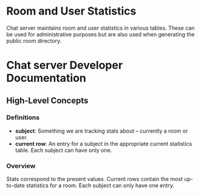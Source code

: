 Room and User Statistics
========================

Chat server maintains room and user statistics in various tables. These can be used
for administrative purposes but are also used when generating the public room
directory.


# Chat server Developer Documentation

## High-Level Concepts

### Definitions

* **subject**: Something we are tracking stats about – currently a room or user.
* **current row**: An entry for a subject in the appropriate current statistics
    table. Each subject can have only one.

### Overview

Stats correspond to the present values. Current rows contain the most up-to-date
statistics for a room. Each subject can only have one entry.
